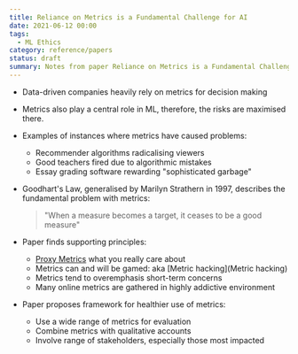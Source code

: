 ```yaml
---
title: Reliance on Metrics is a Fundamental Challenge for AI
date: 2021-06-12 00:00
tags:
  - ML Ethics
category: reference/papers
status: draft
summary: Notes from paper Reliance on Metrics is a Fundamental Challenge for AI by Rachel Thomas and David Uminsky
---
```


* Data-driven companies heavily rely on metrics for decision making
* Metrics also play a central role in ML, therefore, the risks are maximised there.
* Examples of instances where metrics have caused problems:
    * Recommender algorithms radicalising viewers
    * Good teachers fired due to algorithmic mistakes
    * Essay grading software rewarding "sophisticated garbage"
* Goodhart's Law, generalised by Marilyn Strathern in 1997, describes the fundamental problem with metrics:

    > "When a measure becomes a target, it ceases to be a good measure"

* Paper finds supporting principles:
    * [Proxy Metrics](../../permanent/proxy-metrics.md) what you really care about
    * Metrics can and will be gamed: aka [Metric hacking](Metric hacking)
    * Metrics tend to overemphasis short-term concerns
    * Many online metrics are gathered in highly addictive environment
* Paper proposes framework for healthier use of metrics:
    * Use a wide range of metrics for evaluation
    * Combine metrics with qualitative accounts
    * Involve range of stakeholders, especially those most impacted
